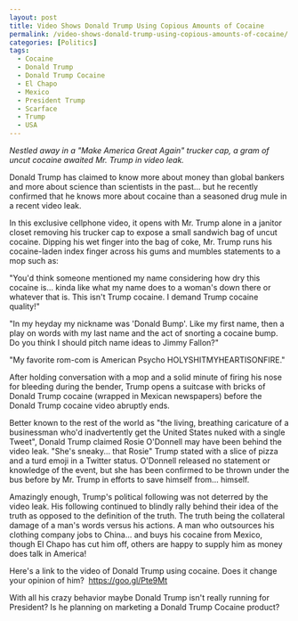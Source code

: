 ```yaml
---
layout: post
title: Video Shows Donald Trump Using Copious Amounts of Cocaine
permalink: /video-shows-donald-trump-using-copious-amounts-of-cocaine/
categories: [Politics]
tags:
  - Cocaine
  - Donald Trump
  - Donald Trump Cocaine
  - El Chapo
  - Mexico
  - President Trump
  - Scarface
  - Trump
  - USA
---
```

<em>Nestled away in a "Make America Great Again" trucker cap, a gram of uncut cocaine awaited Mr. Trump in video leak.</em>

Donald Trump has claimed to know more about money than global bankers and more about science than scientists in the past... but he recently confirmed that he knows more about cocaine than a seasoned drug mule in a recent video leak.

In this exclusive cellphone video, it opens with Mr. Trump alone in a janitor closet removing his trucker cap to expose a small sandwich bag of uncut cocaine. Dipping his wet finger into the bag of coke, Mr. Trump runs his cocaine-laden index finger across his gums and mumbles statements to a mop such as:

"You'd think someone mentioned my name considering how dry this cocaine is... kinda like what my name does to a woman's down there or whatever that is. This isn't Trump cocaine. I demand Trump cocaine quality!"

"In my heyday my nickname was 'Donald Bump'. Like my first name, then a play on words with my last name and the act of snorting a cocaine bump. Do you think I should pitch name ideas to Jimmy Fallon?"

"My favorite rom-com is American Psycho HOLYSHITMYHEARTISONFIRE."

After holding conversation with a mop and a solid minute of firing his nose for bleeding during the bender, Trump opens a suitcase with bricks of Donald Trump cocaine (wrapped in Mexican newspapers) before the Donald Trump cocaine video abruptly ends.

Better known to the rest of the world as "the living, breathing caricature of a businessman who'd inadvertently get the United States nuked with a single Tweet", Donald Trump claimed Rosie O'Donnell may have been behind the video leak. "She's sneaky... that Rosie" Trump stated with a slice of pizza and a turd emoji in a Twitter status. O'Donnell released no statement or knowledge of the event, but she has been confirmed to be thrown under the bus before by Mr. Trump in efforts to save himself from... himself.

Amazingly enough, Trump's political following was not deterred by the video leak. His following continued to blindly rally behind their idea of the truth as opposed to the definition of the truth. The truth being the collateral damage of a man's words versus his actions. A man who outsources his clothing company jobs to China... and buys his cocaine from Mexico, though El Chapo has cut him off, others are happy to supply him as money does talk in America!

Here's a link to the video of Donald Trump using cocaine. Does it change your opinion of him?  <a href="https://goo.gl/Pte9Mt" target="_blank">https://goo.gl/Pte9Mt</a>

With all his crazy behavior maybe Donald Trump isn't really running for President? Is he planning on marketing a Donald Trump Cocaine product?
